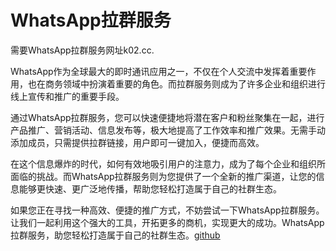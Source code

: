 # WhatsApp拉群服务

需要WhatsApp拉群服务网址k02.cc. 

WhatsApp作为全球最大的即时通讯应用之一，不仅在个人交流中发挥着重要作用，也在商务领域中扮演着重要的角色。而拉群服务则成为了许多企业和组织进行线上宣传和推广的重要手段。

通过WhatsApp拉群服务，您可以快速便捷地将潜在客户和粉丝聚集在一起，进行产品推广、营销活动、信息发布等，极大地提高了工作效率和推广效果。无需手动添加成员，只需提供拉群链接，用户即可一键加入，便捷而高效。

在这个信息爆炸的时代，如何有效地吸引用户的注意力，成为了每个企业和组织所面临的挑战。而WhatsApp拉群服务则为您提供了一个全新的推广渠道，让您的信息能够更快速、更广泛地传播，帮助您轻松打造属于自己的社群生态。

如果您正在寻找一种高效、便捷的推广方式，不妨尝试一下WhatsApp拉群服务。让我们一起利用这个强大的工具，开拓更多的商机，实现更大的成功。WhatsApp拉群服务，助您轻松打造属于自己的社群生态。[github](https://github.com)